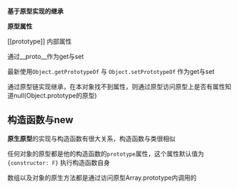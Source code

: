 **基于原型实现的继承**

**原型属性**

[[prototype]] 内部属性

通过__proto__作为get与set

最新使用`Object.getPrototypeOf` 与 `Object.setPrototypeOf` 作为get与set

通过原型链实现继承，在本对象找不到属性，则通过原型访问原型上是否有属性知道null(Object.prototype的原型)

## 构造函数与new

**原生原型**的实现与构造函数有很大关系，构造函数与类很相似

任何对象的原型都是他的构造函数的`prototype`属性，这个属性默认值为`{constructor: F}` 执行构造函数自身

数组以及对象的原生方法都是通过访问原型Array.prototype内调用的

